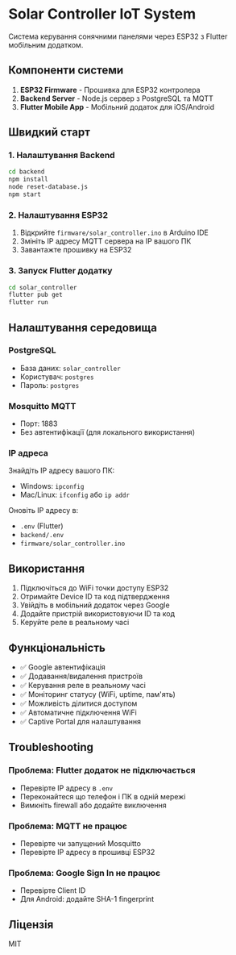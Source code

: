 # Solar Controller IoT System

Система керування сонячними панелями через ESP32 з Flutter мобільним додатком.

## Компоненти системи

1. **ESP32 Firmware** - Прошивка для ESP32 контролера
2. **Backend Server** - Node.js сервер з PostgreSQL та MQTT
3. **Flutter Mobile App** - Мобільний додаток для iOS/Android

## Швидкий старт

### 1. Налаштування Backend

```bash
cd backend
npm install
node reset-database.js
npm start
```

### 2. Налаштування ESP32

1. Відкрийте `firmware/solar_controller.ino` в Arduino IDE
2. Змініть IP адресу MQTT сервера на IP вашого ПК
3. Завантажте прошивку на ESP32

### 3. Запуск Flutter додатку

```bash
cd solar_controller
flutter pub get
flutter run
```

## Налаштування середовища

### PostgreSQL
- База даних: `solar_controller`
- Користувач: `postgres`
- Пароль: `postgres`

### Mosquitto MQTT
- Порт: 1883
- Без автентифікації (для локального використання)

### IP адреса
Знайдіть IP адресу вашого ПК:
- Windows: `ipconfig`
- Mac/Linux: `ifconfig` або `ip addr`

Оновіть IP адресу в:
- `.env` (Flutter)
- `backend/.env`
- `firmware/solar_controller.ino`

## Використання

1. Підключіться до WiFi точки доступу ESP32
2. Отримайте Device ID та код підтвердження
3. Увійдіть в мобільний додаток через Google
4. Додайте пристрій використовуючи ID та код
5. Керуйте реле в реальному часі

## Функціональність

- ✅ Google автентифікація
- ✅ Додавання/видалення пристроїв
- ✅ Керування реле в реальному часі
- ✅ Моніторинг статусу (WiFi, uptime, пам'ять)
- ✅ Можливість ділитися доступом
- ✅ Автоматичне підключення WiFi
- ✅ Captive Portal для налаштування

## Troubleshooting

### Проблема: Flutter додаток не підключається
- Перевірте IP адресу в `.env`
- Переконайтеся що телефон і ПК в одній мережі
- Вимкніть firewall або додайте виключення

### Проблема: MQTT не працює
- Перевірте чи запущений Mosquitto
- Перевірте IP адресу в прошивці ESP32

### Проблема: Google Sign In не працює
- Перевірте Client ID
- Для Android: додайте SHA-1 fingerprint

## Ліцензія

MIT